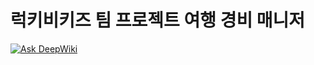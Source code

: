 # 럭키비키즈 팀 프로젝트 여행 경비 매니저
[![Ask DeepWiki](https://deepwiki.com/badge.svg)](https://deepwiki.com/prgrms-be-devcourse/NBE5-7-2-Team07)
